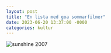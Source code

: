 ```yaml
---
layout: post
title: "En lista med goa sommarfilmer"
date: 2023-06-20 13:37:00 -0000
categories: kultur
---
```


![sunshine 2007](sunshine-movie.jpg)